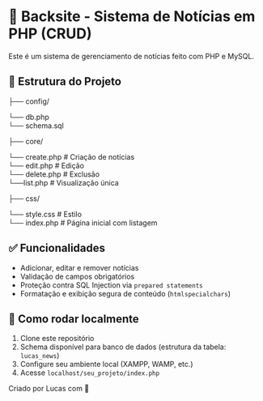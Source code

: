 # 📰 Backsite - Sistema de Notícias em PHP (CRUD)

Este é um sistema de gerenciamento de notícias feito com PHP e MySQL.

## 📂 Estrutura do Projeto

├── config/  <br>

 └── db.php <br>
└── schema.sql <br>

├── core/ <br>

└── create.php # Criação de notícias <br>
└── edit.php # Edição <br>
└── delete.php # Exclusão <br>
└──list.php # Visualização única <br>

├── css/ <br>

└── style.css # Estilo <br>
└── index.php # Página inicial com listagem <br>

## ✅ Funcionalidades

- Adicionar, editar e remover notícias
- Validação de campos obrigatórios
- Proteção contra SQL Injection via `prepared statements`
- Formatação e exibição segura de conteúdo (`htmlspecialchars`)

## 🚀 Como rodar localmente

1. Clone este repositório
2. Schema disponível para banco de dados (estrutura da tabela: `lucas_news`)
3. Configure seu ambiente local (XAMPP, WAMP, etc.)
4. Acesse `localhost/seu_projeto/index.php`

Criado por Lucas com 💙
